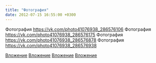 ```yaml
---
title: "Фотография"
date: 2012-07-15 16:55:00 +0300
---
```


Фотография
https://vk.com/photo41076938_286576106
Фотография
https://vk.com/photo41076938_286576175
Фотография
https://vk.com/photo41076938_286576878
Фотография
https://vk.com/photo41076938_286576938

[Вложение](https://vk.com/photo41076938_286576106)
[Вложение](https://vk.com/photo41076938_286576175)
[Вложение](https://vk.com/photo41076938_286576878)
[Вложение](https://vk.com/photo41076938_286576938)
